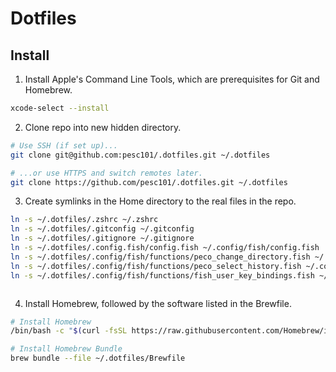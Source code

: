 # Dotfiles

## Install

1. Install Apple's Command Line Tools, which are prerequisites for Git and Homebrew.

```zsh
xcode-select --install
```


2. Clone repo into new hidden directory.

```zsh
# Use SSH (if set up)...
git clone git@github.com:pesc101/.dotfiles.git ~/.dotfiles

# ...or use HTTPS and switch remotes later.
git clone https://github.com/pesc101/.dotfiles.git ~/.dotfiles
```


3. Create symlinks in the Home directory to the real files in the repo.

```zsh
ln -s ~/.dotfiles/.zshrc ~/.zshrc
ln -s ~/.dotfiles/.gitconfig ~/.gitconfig
ln -s ~/.dotfiles/.gitignore ~/.gitignore
ln -s ~/.dotfiles/.config.fish/config.fish ~/.config/fish/config.fish
ln -s ~/.dotfiles/.config/fish/functions/peco_change_directory.fish ~/.config/fish/functions/peco_change_directory.fish
ln -s ~/.dotfiles/.config/fish/functions/peco_select_history.fish ~/.config/fish/functions/peco_select_history.fish
ln -s ~/.dotfiles/.config/fish/functions/fish_user_key_bindings.fish ~/.config/fish/functions/fish_user_key_bindings.fish



```


4. Install Homebrew, followed by the software listed in the Brewfile.

```zsh
# Install Homebrew
/bin/bash -c "$(curl -fsSL https://raw.githubusercontent.com/Homebrew/install/HEAD/install.sh)"

# Install Homebrew Bundle
brew bundle --file ~/.dotfiles/Brewfile
```


